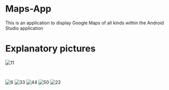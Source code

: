 # Maps-App
This is an application to display Google Maps of all kinds within the Android Studio application

# Explanatory pictures

![11](https://user-images.githubusercontent.com/112755848/218721658-18c42026-3692-4ec8-90ba-8df53dc93980.JPG)


</br>

![6](https://user-images.githubusercontent.com/112755848/218721642-89de0a93-8a76-4c12-a49a-93fa54d973e5.jpg)
![33](https://user-images.githubusercontent.com/112755848/218721668-f2799851-25ae-4ab5-86b8-f2618735e918.JPG)
![44](https://user-images.githubusercontent.com/112755848/218721674-78740596-1108-4242-b45b-3eb66dbb4fb1.JPG)
![50](https://user-images.githubusercontent.com/112755848/218721683-27582dbe-b6ab-43e2-ab46-827760cb7eec.jpg)
![22](https://user-images.githubusercontent.com/112755848/218721661-6e6fbbbf-3252-41d2-87f7-b673eb03c15a.JPG)




